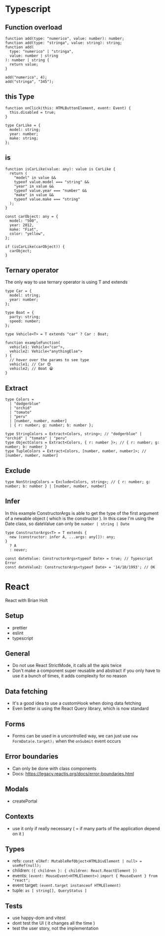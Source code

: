 # Typescript

## Function overload

```
function add(type: "numerico", value: number): number;
function add(type: "stringa", value: string): string;
function add(
  type: "numerico" | "stringa",
  value: number | string
): number | string {
  return value;
}

add("numerico", 4);
add("stringa", "345");
```

## this Type
```
function onClick(this: HTMLButtonElement, event: Event) {
  this.disabled = true;
}

type CarLike = {
  model: string;
  year: number;
  make: string;
};
```

## is
```
function isCarLike(value: any): value is CarLike {
  return (
    "model" in value &&
    typeof value.model === "string" &&
    "year" in value &&
    typeof value.year === "number" &&
    "make" in value &&
    typeof value.make === "string"
  );
}

const carObject: any = {
  model: "500",
  year: 2012,
  make: "Fiat",
  color: "yellow",
};

if (isCarLike(carObject)) {
  carObject;
}
```

## Ternary operator
The only way to use ternary operator is using T and extends

```
type Car = {
  model: string;
  year: number;
};

type Boat = {
  party: string;
  speed: number;
};

type Vehicle<T> = T extends "car" ? Car : Boat;

function exampleFunction(
  vehicle1: Vehicle<"car">,
  vehicle2: Vehicle<"anythingElse">
) {
  // hover over the params to see type
  vehicle1; // Car 😍
  vehicle2; // Boat 😁
}
```

## Extract
```
type Colors =
  | "dodgerblue"
  | "orchid"
  | "tomato"
  | "peru"
  | [number, number, number]
  | { r: number; g: number; b: number };

type StringColors = Extract<Colors, string>; // "dodgerblue" | "orchid" | "tomato" | "peru"
type ObjectColors = Extract<Colors, { r: number }>; // { r: number; g: number; b: number }
type TupleColors = Extract<Colors, [number, number, number]>; // [number, number, number]
```

## Exclude
```
type NonStringColors = Exclude<Colors, string>; // { r: number; g: number; b: number } | [number, number, number]
```

## Infer

In this example ConstructorArgs is able to get the type of the first argument of a newable object ( which is the constructor ).
In this case I'm using the Date class, so dateValue can only be `number | string | Date`

```
type ConstructorArgs<T> = T extends {
  new (constructor: infer A, ...args: any[]): any;
}
  ? A
  : never;

const dateValue: ConstructorArgs<typeof Date> = true; // Typescript Error
const dateValue2: ConstructorArgs<typeof Date> = '14/10/1993'; // OK
```

# React

React with Brian Holt

## Setup

- prettier
- eslint
- typescript

## General

- Do not use React StrictMode, it calls all the apis twice
- Don't make a component super reusable and abstract if you only have to use it a bunch of times, it adds complexity for no reason

## Data fetching

- It's a good idea to use a customHook when doing data fetching
- Even better is using the React Query library, which is now standard

## Forms

- Forms can be used in a uncontrolled way, we can just use `new FormData(e.target);` when the `onSubmit` event occurs

## Error boundaries

- Can only be done with class components
- Docs: https://legacy.reactjs.org/docs/error-boundaries.html

## Modals

- createPortal

## Contexts

- use it only if really necessary ( = if many parts of the application depend on it )

## Types

- refs:  `const elRef: MutableRefObject<HTMLDivElement | null> = useRef(null);`
- children: `({ children }: { children: React.ReactElement })`
- events: `(event: MouseEvent<HTMLElement>)` `import { MouseEvent } from "react";`
- event target: `(event.target instanceof HTMLElement)`
- tuple: `as [ string[], QueryStatus ]`
 
 ## Tests

 - use happy-dom and vitest
 - dont test the UI ( it changes all the time )
 - test the user story, not the implementation